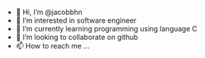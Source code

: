 - 👋 Hi, I’m @jacobbhn
- 👀 I’m interested in software engineer
- 🌱 I’m currently learning programming using language C
- 💞️ I’m looking to collaborate on github
- 📫 How to reach me ...

<!---
jacobbhn/jacobbhn is a ✨ special ✨ repository because its `README.md` (this file) appears on your GitHub profile.
You can click the Preview link to take a look at your changes.
--->
